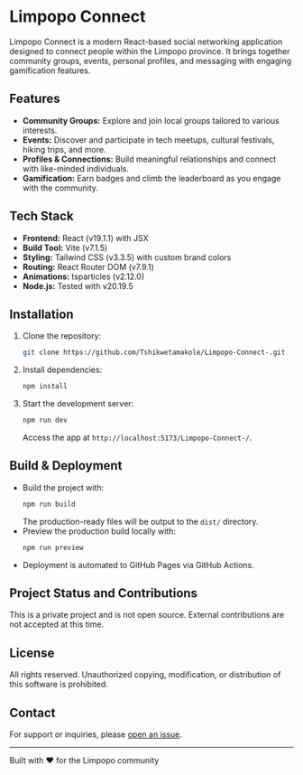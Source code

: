 # Limpopo Connect

Limpopo Connect is a modern React-based social networking application designed to connect people within the Limpopo province. It brings together community groups, events, personal profiles, and messaging with engaging gamification features.

## Features
- **Community Groups:** Explore and join local groups tailored to various interests.
- **Events:** Discover and participate in tech meetups, cultural festivals, hiking trips, and more.
- **Profiles & Connections:** Build meaningful relationships and connect with like-minded individuals.
- **Gamification:** Earn badges and climb the leaderboard as you engage with the community.

## Tech Stack
- **Frontend:** React (v19.1.1) with JSX
- **Build Tool:** Vite (v7.1.5)
- **Styling:** Tailwind CSS (v3.3.5) with custom brand colors
- **Routing:** React Router DOM (v7.9.1)
- **Animations:** tsparticles (v2.12.0)
- **Node.js:** Tested with v20.19.5

## Installation
1. Clone the repository:
   ```bash
   git clone https://github.com/Tshikwetamakole/Limpopo-Connect-.git
   ```
2. Install dependencies:
   ```bash
   npm install
   ```
3. Start the development server:
   ```bash
   npm run dev
   ```
   Access the app at `http://localhost:5173/Limpopo-Connect-/`.

## Build & Deployment
- Build the project with:
  ```bash
  npm run build
  ```
  The production-ready files will be output to the `dist/` directory.
- Preview the production build locally with:
  ```bash
  npm run preview
  ```
- Deployment is automated to GitHub Pages via GitHub Actions.

## Project Status and Contributions

This is a private project and is not open source. External contributions are not accepted at this time.

## License

All rights reserved. Unauthorized copying, modification, or distribution of this software is prohibited.

## Contact

For support or inquiries, please [open an issue](https://github.com/Tshikwetamakole/Limpopo-Connect-/issues).

---

Built with ❤️ for the Limpopo community
